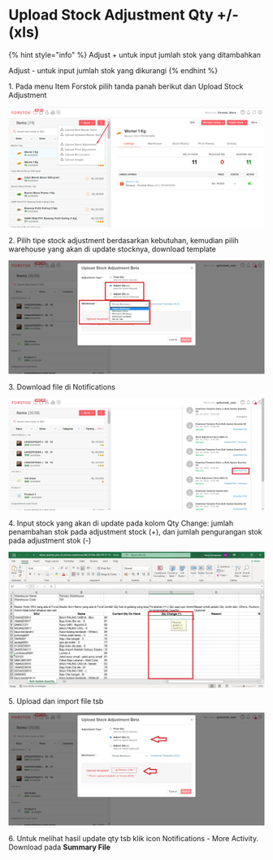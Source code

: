 # Upload Stock Adjustment Qty +/- (xls)

{% hint style="info" %}
Adjust + untuk input jumlah stok yang ditambahkan

Adjust - untuk input jumlah stok yang dikurangi
{% endhint %}

1\. Pada menu Item Forstok pilih tanda panah berikut dan Upload Stock Adjustment

![](<../../.gitbook/assets/image (316).png>)

2\.  Pilih tipe stock adjustment berdasarkan kebutuhan, kemudian pilih warehouse yang akan di update stocknya, download template

![](<../../.gitbook/assets/stock adjustment plus minus.jpg>)

3\. Download file di Notifications

![](<../../.gitbook/assets/Screenshot 2022-03-24 125615.jpg>)

4\. Input stock yang akan di update pada kolom Qty Change: jumlah penambahan stok pada adjustment stock (+), dan jumlah pengurangan stok pada adjustment stok (-)

![](<../../.gitbook/assets/adjust qty plus xls.jpg>)

5\. Upload dan import file tsb

![](<../../.gitbook/assets/upload file adjust stock plus.jpg>)

6\.  Untuk melihat hasil update qty tsb klik icon Notifications - More Activity. Download pada **Summary File**
